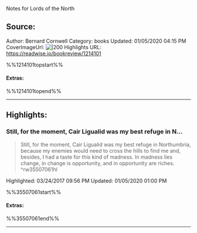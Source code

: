 Notes for Lords of the North

## Source:
Author: Bernard Cornwell
Category: books
Updated: 01/05/2020 04:15 PM
CoverImageUrl: 
![|200](https://images-na.ssl-images-amazon.com/images/I/51FUJIL2ZcL._SL200_.jpg)
Highlights URL: https://readwise.io/bookreview/1214101

%%1214101topstart%%
#### Extras:

%%1214101topend%%


 
-----
 ## Highlights:

### Still, for the moment, Cair Ligualid was my best refuge in N...
>Still, for the moment, Cair Ligualid was my best refuge in Northumbria, because my enemies would need to cross the hills to find me and, besides, I had a taste for this kind of madness. In madness lies change, in change is opportunity, and in opportunity are riches. ^rw35507061hl


Highlighted: 03/24/2017 09:56 PM
Updated: 01/05/2020 01:00 PM

%%35507061start%%
#### Extras:

%%35507061end%%



------

